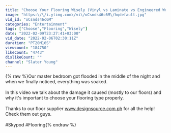```yaml
---
title: "Choose Your Flooring Wisely (Vinyl vs Laminate vs Engineered Wood vs Bamboo)"
image: "https:\/\/i.ytimg.com\/vi\/oCsnds46c6M\/hqdefault.jpg"
vid_id: "oCsnds46c6M"
categories: "Entertainment"
tags: ["Choose","Flooring","Wisely"]
date: "2022-02-09T23:27:41+03:00"
vid_date: "2022-02-06T02:30:11Z"
duration: "PT20M16S"
viewcount: "184750"
likeCount: "4743"
dislikeCount: ""
channel: "Slater Young"
---
```

{% raw %}Our master bedroom got flooded in the middle of the night and when we finally noticed, everything was soaked. <br /><br />In this video we talk about the damage it caused (mostly to our floors) and why it's important to choose your flooring type properly.<br /><br />Thanks to our floor supplier www.designsource.com.ph for all the help! Check them out guys.<br /><br />#Skypod #Flooring{% endraw %}
